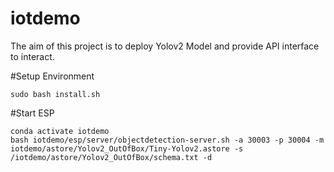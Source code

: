 # iotdemo

The aim of this project is to deploy Yolov2 Model and provide API interface to interact.

#Setup Environment
```
sudo bash install.sh
```

#Start ESP
```
conda activate iotdemo
bash iotdemo/esp/server/objectdetection-server.sh -a 30003 -p 30004 -m iotdemo/astore/Yolov2_OutOfBox/Tiny-Yolov2.astore -s /iotdemo/astore/Yolov2_OutOfBox/schema.txt -d
```
